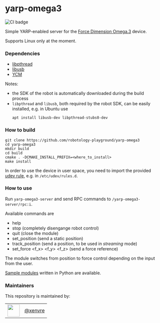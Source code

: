 yarp-omega3
======================

![CI badge](https://github.com/robotology-playground/yarp-omega3/workflows/C++%20CI%20Workflow/badge.svg)

Simple YARP-enabled server for the [Force Dimension Omega.3](https://www.forcedimension.com/products/omega) device.

Supports Linux only at the moment.

### Dependencies

- [libpthread](https://www.gnu.org/software/hurd/libpthread.html)
- [libusb](https://libusb.info/)
- [YCM](https://github.com/robotology/ycm)

Notes:
- the SDK of the robot is automatically downloaded during the build process
- `libpthread` and `libusb`, both required by the robot SDK, can be easily installed, e.g. in Ubuntu use 
   ```
   apt install libusb-dev libpthread-stubs0-dev
   ```

### How to build

```
git clone https://github.com/robotology-playground/yarp-omega3
cd yarp-omega3
mkdir build
cd build
cmake . -DCMAKE_INSTALL_PREFIX=<where_to_install>
make install
```

In order to use the device in user space, you need to import the provided [udev rule](config/99-omega3-libusb.rules), e.g. in `/etc/udev/rules.d`.

### How to use

Run `yarp-omega3-server` and send RPC commands to `/yarp-omega3-server/rpc:i`.

Available commands are
- help
- stop (completely disengange robot control)
- quit (close the module)
- set_position <x> <y> <z> (send a static position)
- track_position <x> <y> <z> (send a position, to be used in _streaming_ mode)
- set_force <f_x> <f_y> <f_z> (send a force reference)

The module switches from position to force control depending on the input from the user.

[Sample modules](src/samples/python) written in Python are available.

### Maintainers

This repository is maintained by:

| | |
|:---:|:---:|
| [<img src="https://github.com/xenvre.png" width="40">](https://github.com/xenvre) | [@xenvre](https://github.com/xenvre) |
